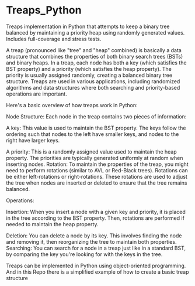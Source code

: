# Treaps_Python
Treaps implementation in Python that  attempts to keep a binary tree balanced by maintaining a priority heap using randomly generated values. Includes full-coverage and stress tests.

A treap (pronounced like "tree" and "heap" combined) is basically a data structure that combines the properties of both binary search trees (BSTs) and binary heaps. In a treap, each node has both a key (which satisfies the BST property) and a priority (which satisfies the heap property). The priority is usually assigned randomly, creating a balanced binary tree structure. Treaps are used in various applications, including randomized algorithms and data structures where both searching and priority-based operations are important.

Here's a basic overview of how treaps work in Python:

Node Structure: Each node in the treap contains two pieces of information:

A key: This value is used to maintain the BST property. The keys follow the ordering such that nodes to the left have smaller keys, and nodes to the right have larger keys.



A priority: This is a randomly assigned value used to maintain the heap property. The priorities are typically generated uniformly at random when inserting nodes.
Rotation: To maintain the properties of the treap, you might need to perform rotations (similar to AVL or Red-Black trees). Rotations can be either left-rotations or right-rotations. These rotations are used to adjust the tree when nodes are inserted or deleted to ensure that the tree remains balanced.

Operations:

Insertion: When you insert a node with a given key and priority, it is placed in the tree according to the BST property. Then, rotations are performed if needed to maintain the heap property.



Deletion: You can delete a node by its key. This involves finding the node and removing it, then reorganizing the tree to maintain both properties.
Searching: You can search for a node in a treap just like in a standard BST, by comparing the key you're looking for with the keys in the tree.

Treaps can be implemented in Python using object-oriented programming. And in this Repo there is a simplified example of how to create a basic treap structure
